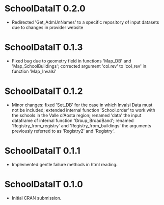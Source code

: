 # SchoolDataIT 0.2.0
* Redirected 'Get_AdmUnNames' to a specific repository of input datasets due to changes in provider website

# SchoolDataIT 0.1.3
* Fixed bug due to geometry field in functions 'Map_DB' and 'Map_SchoolBuildings'; corrected argument 'col.rev' to 'col_rev' in function 'Map_Invalsi'

# SchoolDataIT 0.1.2

* Minor changes: fixed 'Set_DB' for the case in which Invalsi Data must not be included; 
extended internal function 'School.order' to work with the schools in the Valle d'Aosta region; renamed 'data' the input dataframe of internal function 'Group_BroadBand';
renamed 'Registry_from_registry' and 'Registry_from_buildings' the arguments previously referred to as 'Registry2' and 'Registry'.

# SchoolDataIT 0.1.1
 
* Implemented gentle failure methods in html reading.

# SchoolDataIT 0.1.0

* Initial CRAN submission.

